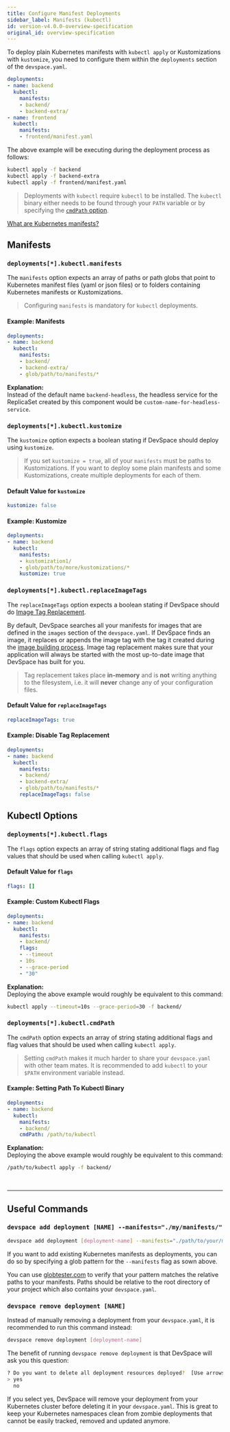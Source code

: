 ```yaml
---
title: Configure Manifest Deployments
sidebar_label: Manifests (kubectl)
id: version-v4.0.0-overview-specification
original_id: overview-specification
---
```


To deploy plain Kubernetes manifests with `kubectl apply` or Kustomizations with `kustomize`, you need to configure them within the `deployments` section of the `devspace.yaml`.
```yaml
deployments:
- name: backend
  kubectl:
    manifests:
    - backend/
    - backend-extra/
- name: frontend
  kubectl:
    manifests:
    - frontend/manifest.yaml
```

The above example will be executing during the deployment process as follows:
```bash
kubectl apply -f backend
kubectl apply -f backend-extra
kubectl apply -f frontend/manifest.yaml
```

> Deployments with `kubectl` require `kubectl` to be installed. The `kubectl` binary either needs to be found through your `PATH` variable or by specifying the [`cmdPath` option](#cmdpath).

[What are Kubernetes manifests?](/docs/cli/deployment/kubernetes-manifests/what-are-manifests)


## Manifests

### `deployments[*].kubectl.manifests`
The `manifests` option expects an array of paths or path globs that point to Kubernetes manifest files (yaml or json files) or to folders containing Kubernetes manifests or Kustomizations.

> Configuring `manifests` is mandatory for `kubectl` deployments.

#### Example: Manifests
```yaml
deployments:
- name: backend
  kubectl:
    manifests:
    - backend/
    - backend-extra/
    - glob/path/to/manifests/*
```
**Explanation:**  
Instead of the default name `backend-headless`, the headless service for the ReplicaSet created by this component would be `custom-name-for-headless-service`.


### `deployments[*].kubectl.kustomize`
The `kustomize` option expects a boolean stating if DevSpace should deploy using `kustomize`.

> If you set `kustomize = true`, all of your `manifests` must be paths to Kustomizations. If you want to deploy some plain manifests and some Kustomizations, create multiple deployments for each of them.


#### Default Value for `kustomize`
```yaml
kustomize: false
```

#### Example: Kustomize
```yaml
deployments:
- name: backend
  kubectl:
    manifests:
    - kustomization1/
    - glob/path/to/more/kustomizations/*
    kustomize: true
```


### `deployments[*].kubectl.replaceImageTags`
The `replaceImageTags` option expects a boolean stating if DevSpace should do [Image Tag Replacement](/docs/cli/deployment/workflow-basics#3-tag-replacement).

By default, DevSpace searches all your manifests for images that are defined in the `images` section of the `devspace.yaml`. If DevSpace finds an image, it replaces or appends the image tag with the tag it created during the [image building process](/docs/cli/image-building/workflow-basics). Image tag replacement makes sure that your application will always be started with the most up-to-date image that DevSpace has built for you.

> Tag replacement takes place **in-memory** and is **not** writing anything to the filesystem, i.e. it will **never** change any of your configuration files.

#### Default Value for `replaceImageTags`
```yaml
replaceImageTags: true
```

#### Example: Disable Tag Replacement
```yaml
deployments:
- name: backend
  kubectl:
    manifests:
    - backend/
    - backend-extra/
    - glob/path/to/manifests/*
    replaceImageTags: false
```


## Kubectl Options

### `deployments[*].kubectl.flags`
The `flags` option expects an array of string stating additional flags and flag values that should be used when calling `kubectl apply`.

#### Default Value for `flags`
```yaml
flags: []
```

#### Example: Custom Kubectl Flags
```yaml
deployments:
- name: backend
  kubectl:
    manifests:
    - backend/
    flags:
    - --timeout
    - 10s
    - --grace-period
    - "30"
```
**Explanation:**  
Deploying the above example would roughly be equivalent to this command:
```bash
kubectl apply --timeout=10s --grace-period=30 -f backend/
```


### `deployments[*].kubectl.cmdPath`
The `cmdPath` option expects an array of string stating additional flags and flag values that should be used when calling `kubectl apply`.

> Setting `cmdPath` makes it much harder to share your `devspace.yaml` with other team mates. It is recommended to add `kubectl` to your `$PATH` environment variable instead.

#### Example: Setting Path To Kubectl Binary
```yaml
deployments:
- name: backend
  kubectl:
    manifests:
    - backend/
    cmdPath: /path/to/kubectl
```
**Explanation:**  
Deploying the above example would roughly be equivalent to this command:
```bash
/path/to/kubectl apply -f backend/
```



<br>

---
## Useful Commands

### `devspace add deployment [NAME] --manifests="./my/manifests/"`
```bash
devspace add deployment [deployment-name] --manifests="./path/to/your/manifests"
```
If you want to add existing Kubernetes manifests as deployments, you can do so by specifying a glob pattern for the `--manifests` flag as sown above. 

You can use [globtester.com](http://www.globtester.com/#p=eJzT0y9ILMnQL8nXr8wvLdLPTczLTEstLinW19ICAIcMCZc%3D&r=eJyVzMENgCAMAMBVDAPQBSq7VKiRhAKhlYTt9e3PAe4w5bnFQqq7E7J4ueChk11gDVa7BwjVfLKaQuJe2hKu5hdJwWMEhNcH%2FJEoj5kjf4YH8%2BAw7w%3D%3D&) to verify that your pattern matches the relative paths to your manifests. Paths should be relative to the root directory of your project which also contains your `devspace.yaml`.

### `devspace remove deployment [NAME]`
Instead of manually removing a deployment from your `devspace.yaml`, it is recommended to run this command instead:
```bash
devspace remove deployment [deployment-name]
```

The benefit of running `devspace remove deployment` is that DevSpace will ask you this question:
```bash
? Do you want to delete all deployment resources deployed?  [Use arrows to move, type to filter]
> yes
  no
```

If you select yes, DevSpace  will remove your deployment from your Kubernetes cluster before deleting it in your `devspace.yaml`. This is great to keep your Kubernetes namespaces clean from zombie deployments that cannot be easily tracked, removed and updated anymore.
